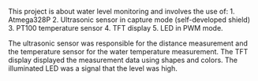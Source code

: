 This project is about water level monitoring and involves the use of:
      1. Atmega328P
      2. Ultrasonic sensor in capture mode (self-developed shield)
      3. PT100 temperature sensor
      4. TFT display
      5. LED in PWM mode.

The ultrasonic sensor was responsible for the distance measurement and the temperature sensor for the water temperature measurement. The TFT display displayed the measurement data using shapes and colors. The illuminated LED was a signal that the level was high.
